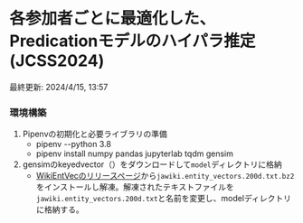 # 各参加者ごとに最適化した、Predicationモデルのハイパラ推定(JCSS2024)
最終更新: 2024/4/15, 13:57

### 環境構築
1. Pipenvの初期化と必要ライブラリの準備
    - pipenv --python 3.8
    - pipenv install numpy pandas jupyterlab tqdm gensim
1. gensimのkeyedvector（）をダウンロードして`model`ディレクトリに格納
    - [WikiEntVecのリリースページ](https://github.com/singletongue/WikiEntVec/releases)から`jawiki.entity_vectors.200d.txt.bz2`をインストールし解凍。解凍されたテキストファイルを`jawiki.entity_vectors.200d.txt`と名前を変更し、modelディレクトリに格納する。